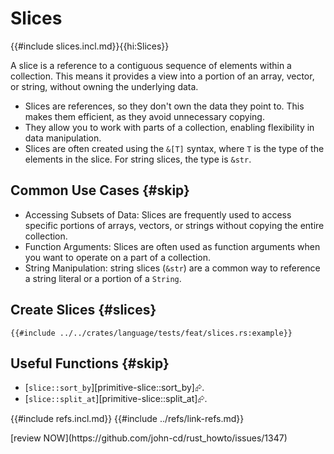 # Slices

{{#include slices.incl.md}}{{hi:Slices}}

A slice is a reference to a contiguous sequence of elements within a collection. This means it provides a view into a portion of an array, vector, or string, without owning the underlying data.

- Slices are references, so they don't own the data they point to. This makes them efficient, as they avoid unnecessary copying.
- They allow you to work with parts of a collection, enabling flexibility in data manipulation.
- Slices are often created using the `&[T]` syntax, where `T` is the type of the elements in the slice. For string slices, the type is `&str`.

## Common Use Cases {#skip}

- Accessing Subsets of Data: Slices are frequently used to access specific portions of arrays, vectors, or strings without copying the entire collection.
- Function Arguments: Slices are often used as function arguments when you want to operate on a part of a collection.
- String Manipulation: string slices (`&str`) are a common way to reference a string literal or a portion of a `String`.

## Create Slices {#slices}

```rust,editable
{{#include ../../crates/language/tests/feat/slices.rs:example}}
```

## Useful Functions {#skip}

- [`slice::sort_by`][primitive-slice::sort_by]⮳.
- [`slice::split_at`][primitive-slice::split_at]⮳.

{{#include refs.incl.md}}
{{#include ../refs/link-refs.md}}

<div class="hidden">
[review NOW](https://github.com/john-cd/rust_howto/issues/1347)
</div>
